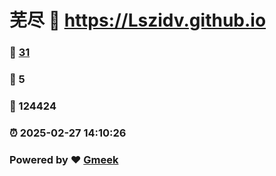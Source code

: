 # 芜尽 :link: https://Lszidv.github.io 
### :page_facing_up: [31](https://Lszidv.github.io/tag.html) 
### :speech_balloon: 5 
### :hibiscus: 124424 
### :alarm_clock: 2025-02-27 14:10:26 
### Powered by :heart: [Gmeek](https://github.com/Meekdai/Gmeek)
